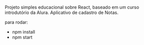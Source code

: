 Projeto simples educacional sobre React, baseado em um curso introdutório da Alura.
Aplicativo de cadastro de Notas.


para rodar:
- npm install
- npm start
